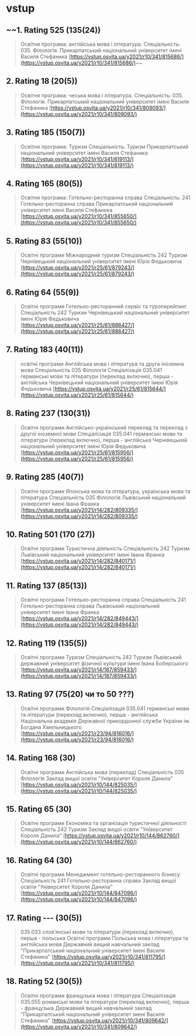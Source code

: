 # vstup
## ~~1. Rating 525 (135(24))
>Освітня програма: англійська мова і література.
>Спеціальність: 035. Філологія.
>Прикарпатський національний університет імені Василя Стефаника
>[https://vstup.osvita.ua/y2021/r10/341/815686/](https://vstup.osvita.ua/y2021/r10/341/815686/)~~

## 2. Rating 18 (20(5))
>Освітня програма: чеська мова і література.
>Спеціальність: 035. Філологія.
>Прикарпатський національний університет імені Василя Стефаника
>[https://vstup.osvita.ua/y2021/r10/341/809093/](https://vstup.osvita.ua/y2021/r10/341/809093/)

## 3. Rating 185 (150(7))
>Освітня програма: Туризм
>Спеціальність: Туризм
>Прикарпатський національний університет імені Василя Стефаника
>[https://vstup.osvita.ua/y2021/r10/341/819113/](https://vstup.osvita.ua/y2021/r10/341/819113/)

## 4. Rating 165 (80(5))
>Освітня програма: Готельно-ресторанна справа
>Спеціальність: 241 Готельно-ресторанна справа
>Прикарпатський національний університет імені Василя Стефаника
>[https://vstup.osvita.ua/y2021/r10/341/855650/](https://vstup.osvita.ua/y2021/r10/341/855650/)

## 5. Rating  83 (55(10))
>Освітні програми	Міжнародний туризм
>Спеціальність	242 Туризм
>Чернівецький національний університет імені Юрія Федьковича
>[https://vstup.osvita.ua/y2021/r25/61/879243/](https://vstup.osvita.ua/y2021/r25/61/879243/)

## 6. Rating   64 (55(9))
>Освітні програми	Готельно-ресторанний сервіс та туроперейтинг
>Спеціальність	242 Туризм
>Чернівецький національний університет імені Юрія Федьковича
>[https://vstup.osvita.ua/y2021/r25/61/886427/](https://vstup.osvita.ua/y2021/r25/61/886427/)

## 7. Rating   183 (40(11))
>освітні програми	Англійська мова і література та друга іноземна мова
>Спеціальність	035 Філологія Спеціалізація	035.041 германські мови та літератури (переклад включно), перша - англійська
>Чернівецький національний університет імені Юрія Федьковича
>[https://vstup.osvita.ua/y2021/r25/61/815644/](https://vstup.osvita.ua/y2021/r25/61/815644/)

## 8. Rating   237 (130(31))
>Освітні програми	Англійсько-український переклад та переклад з другої іноземної мови
>Спеціалізація	035.041 германські мови та літератури (переклад включно), перша - англійська
>Чернівецький національний університет імені Юрія Федьковича
>[https://vstup.osvita.ua/y2021/r25/61/815956/](https://vstup.osvita.ua/y2021/r25/61/815956/)

## 9. Rating  285 (40(7))
>Освітні програми	Японська мова та література, українська мова та література
>Спеціальність	035 Філологія
> Львівський національний університет імені Івана Франка
>[https://vstup.osvita.ua/y2021/r14/282/809335/](https://vstup.osvita.ua/y2021/r14/282/809335/)

## 10. Rating   501 (170 (27))
>Освітні програми	Туристична діяльність
>Спеціальність	242 Туризм
>Львівський національний університет імені Івана Франка
>[https://vstup.osvita.ua/y2021/r14/282/840171/](https://vstup.osvita.ua/y2021/r14/282/840171/)

## 11. Rating   137 (85(13))
>Освітні програми	Готельно-ресторанна справа
>Спеціальність	241 Готельно-ресторанна справа
>Львівський національний університет імені Івана Франка
>[https://vstup.osvita.ua/y2021/r14/282/849443/](https://vstup.osvita.ua/y2021/r14/282/849443/)

## 12. Rating  119 (135(5))
>Освітні програми	Туризм
>Спеціальність	242 Туризм
>Львівський державний університет фізичної культури імені Івана Боберського
>[https://vstup.osvita.ua/y2021/r14/187/859433/](https://vstup.osvita.ua/y2021/r14/187/859433/)

## 13. Rating   97 (75(20) чи то 50 ???)
>Освітні програми	Філологія
>Спеціалізація	035.041 германські мови та літератури (переклад включно), перша - англійська
>Національна академія Державної прикордонної служби України ім. Богдана Хмельницького
>[https://vstup.osvita.ua/y2021/r23/94/816016/](https://vstup.osvita.ua/y2021/r23/94/816016/)

## 14. Rating  168 (30)
>Освітні програми	Англійська мова (переклад)
>Спеціальність	035 Філологія
>Заклад вищої освіти "Університет Короля Данила"
>[https://vstup.osvita.ua/y2021/r10/144/825035/](https://vstup.osvita.ua/y2021/r10/144/825035/)

## 15. Rating   65 (30)
>Освітні програми	Економіка та організація туристичної діяльності
>Спеціальність	242 Туризм
>Заклад вищої освіти "Університет Короля Данила"
>[https://vstup.osvita.ua/y2021/r10/144/862760/](https://vstup.osvita.ua/y2021/r10/144/862760/)

## 16. Rating  64 (30)
>Освітні програми	Менеджмент готельно-ресторанного бізнесу
>Спеціальність	241 Готельно-ресторанна справа
>Заклад вищої освіти "Університет Короля Данила"
>[https://vstup.osvita.ua/y2021/r10/144/847096/](https://vstup.osvita.ua/y2021/r10/144/847096/)

## 17. Rating  --- (30(5))
>035.033 слов’янські мови та літератури (переклад включно), перша - польська
>Освітні програми	Польська мова і література та англійська мова
>Державний вищий навчальний заклад "Прикарпатський національний університет імені Василя Стефаника"
>[https://vstup.osvita.ua/y2021/r10/341/811795/](https://vstup.osvita.ua/y2021/r10/341/811795/)

## 18. Rating  52 (30(5))
>Освітні програми	французька мова і література
>Спеціалізація	035.055 романські мови та літератури (переклад включно), перша - французька
>Державний вищий навчальний заклад "Прикарпатський національний університет імені Василя Стефаника"
>[https://vstup.osvita.ua/y2021/r10/341/809642/](https://vstup.osvita.ua/y2021/r10/341/809642/)

